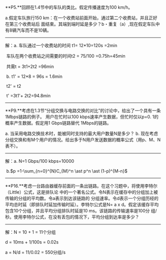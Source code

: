 **P5.**回顾在1.4节中的车队的类比。假定传播速度为100 km/h。

a.假定车队旅行150 km：在一个收费站前面开始，通过第二个收费站，并且正好在第三个收费站后 面结束。其端到端时延是多少？b・重复（a）,现在假定车队中有8辆汽车而不是10辆。

------

解：a. 车队通过一个收费站的时间 t1= 12*10=120s =2min

​            车队在两个收费站之间需要的时间t2 = 75/100 =0.75h=45min

​            共需t = 3t1+2t2 =96min

​        b. t1' = 12*8 = 96s = 1.6min

​        t2' = t2

​        t' =3t1'+ 2t2=94.8min

------

 **P9.**考虑在1.3节“分组交换与电路交换的对比”的讨论中，给出了一个具有一条1Mbps链路的例子。 用户在忙时以100 kbps速率产生数据，但忙时仅以p=0. 1的概率产生数据。假定用1 Gbps链路替代 1Mbps的链路。 

a. 当采用电路交换技术时，能被同时支持的最大用户数量N是多少？ b. 现在考虑分组交换和有M个用户的情况。给出多于N用户发送数据的概率公式（用p、M、N表不）。

------

解：a. N=1 Gbps/100 kbps=10000

​        b.$p =1-\sum_{n=0}^{N}C_{M}^n \ast p^n \ast (1-p)^{M-n}$

------

**P16.**考虑一台路由器缓存前面的一条出链路。在这个习题中，将使用李特尔（Little）公式，这是排队论 中的一个著名公式。令N表示在缓存中的分组加上被传输的分组的平均数。令a表示到达该链路的 分组速率。令d表示一个分组历经的平均总时延（即排队时延加传输时延）。李特尔公式是N= a x d。假定该缓存平均包含10个分组，并且平均分组排队时延是10 ms。该链路的传输速率是100分 组/秒。使用李特尔公式，在没有丢包的情况下，平均分组到达率是多少？

------

解：N = 10 + 1 = 11个分组 

d = 10ms + 1/100s = 0.02s 

a = N/d = 11/0.02 = 550分组/s